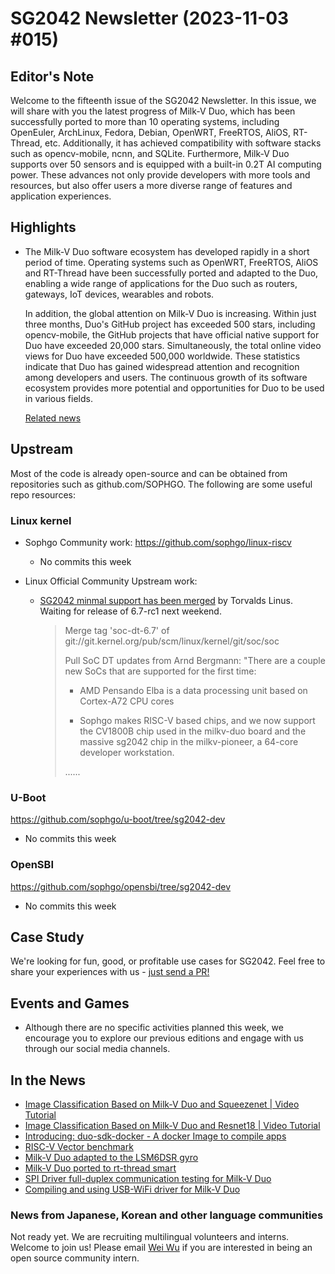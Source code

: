 # SG2042 Newsletter (2023-11-03 #015)

## Editor's Note

Welcome to the fifteenth issue of the SG2042 Newsletter. In this issue, we will share with you the latest progress of Milk-V Duo, which has been successfully ported to more than 10 operating systems, including OpenEuler, ArchLinux, Fedora, Debian, OpenWRT, FreeRTOS, AliOS, RT-Thread, etc. Additionally, it has achieved compatibility with software stacks such as opencv-mobile, ncnn, and SQLite. Furthermore, Milk-V Duo supports over 50 sensors and is equipped with a built-in 0.2T AI computing power. These advances not only provide developers with more tools and resources, but also offer users a more diverse range of features and application experiences.

## Highlights

+ The Milk-V Duo software ecosystem has developed rapidly in a short period of time. Operating systems such as OpenWRT, FreeRTOS, AliOS and RT-Thread have been successfully ported and adapted to the Duo, enabling a wide range of applications for the Duo such as routers, gateways, IoT devices, wearables and robots.

  In addition, the global attention on Milk-V Duo is increasing. Within just three months, Duo's GitHub project has exceeded 500 stars, including opencv-mobile, the GitHub projects that have official native support for Duo have exceeded 20,000 stars. Simultaneously, the total online video views for Duo have exceeded 500,000 worldwide. These statistics indicate that Duo has gained widespread attention and recognition among developers and users. The continuous growth of its software ecosystem provides more potential and opportunities for Duo to be used in various fields.

  [Related news](https://mp.weixin.qq.com/s/gqB01-qq1kidRLCYiybgZA)


## Upstream

Most of the code is already open-source and can be obtained from repositories such as github.com/SOPHGO. The following are some useful repo resources:

### Linux kernel

+ Sophgo Community work: https://github.com/sophgo/linux-riscv

  + No commits this week

+ Linux Official Community Upstream work:

  + [SG2042 minmal support has been merged][lk-1] by Torvalds Linus. Waiting for release of 6.7-rc1 next weekend.

    > Merge tag 'soc-dt-6.7' of git://git.kernel.org/pub/scm/linux/kernel/git/soc/soc
    >
    > Pull SoC DT updates from Arnd Bergmann:
    >"There are a couple new SoCs that are supported for the first time:
    >
    > - AMD Pensando Elba is a data processing unit based on Cortex-A72 CPU
    >   cores
    >
    > - Sophgo makes RISC-V based chips, and we now support the CV1800B
    >   chip used in the milkv-duo board and the massive sg2042 chip in the
    >   milkv-pioneer, a 64-core developer workstation.
    >
    > ......

[lk-1]:https://github.com/torvalds/linux/commit/c035f0268b87fc21f517f638b3bad26c81babc85

### U-Boot

https://github.com/sophgo/u-boot/tree/sg2042-dev

+ No commits this week

### OpenSBI

https://github.com/sophgo/opensbi/tree/sg2042-dev

+ No commits this week

## Case Study

We're looking for fun, good, or profitable use cases for SG2042. Feel free to share your experiences with us - [just send a PR!](https://github.com/sophgocommunity/SG2042-Newsletter/pulls)

## Events and Games

+ Although there are no specific activities planned this week, we encourage you to explore our previous editions and engage with us through our social media channels.

## In the News

+ [Image Classification Based on Milk-V Duo and Squeezenet | Video Tutorial][news-1]
+ [Image Classification Based on Milk-V Duo and Resnet18 | Video Tutorial][news-2]
+ [Introducing: duo-sdk-docker - A docker Image to compile apps][news-3]
+ [RISC-V Vector benchmark][news-4]
+ [Milk-V Duo adapted to the LSM6DSR gyro][news-5]
+ [Milk-V Duo ported to rt-thread smart][news-6]
+ [SPI Driver full-duplex communication testing for Milk-V Duo][news-7]
+ [Compiling and using USB-WiFi driver for Milk-V Duo][news-8]



[news-1]:https://b23.tv/tsiuPcT
[news-2]:https://b23.tv/NKfRhy1
[news-3]:https://community.milkv.io/t/introducing-duo-sdk-docker-a-docker-image-to-compile-apps/856
[news-4]:https://forum.sophgo.com/t/risc-v-vector-benchmark/400
[news-5]:https://community.milkv.io/t/milkv-duo-lsm6dsr/881
[news-6]:https://forum.sophgo.com/t/milk-v-duo-ported-to-rt-thread-smart/404
[news-7]:https://zhuanlan.zhihu.com/p/664389540
[news-8]:https://zhuanlan.zhihu.com/p/664225629

### News from Japanese, Korean and other language communities

Not ready yet. We are recruiting multilingual volunteers and interns. Welcome to join us! Please email [Wei Wu](mailto:wuwei2016@iscas.ac.cn) if you are interested in being an open source community intern.
